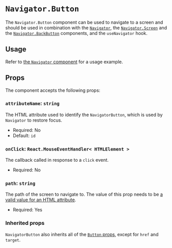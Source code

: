# `Navigator.Button`

The `Navigator.Button` component can be used to navigate to a screen and should be used in combination with the [`Navigator`](/packages/components/src/navigator/navigator/README.md), the [`Navigator.Screen`](/packages/components/src/navigator/navigator-screen/README.md) and the [`Navigator.BackButton`](/packages/components/src/navigator/navigator-back-button/README.md) components, and the `useNavigator` hook.

## Usage

Refer to [the `Navigator` component](/packages/components/src/navigator/navigator/README.md#usage) for a usage example.

## Props

The component accepts the following props:

### `attributeName`: `string`

The HTML attribute used to identify the `NavigatorButton`, which is used by `Navigator` to restore focus.

-   Required: No
-   Default: `id`

### `onClick`: `React.MouseEventHandler< HTMLElement >`

The callback called in response to a `click` event.

-   Required: No

### `path`: `string`

The path of the screen to navigate to. The value of this prop needs to be [a valid value for an HTML attribute](https://html.spec.whatwg.org/multipage/syntax.html#attributes-2).

-   Required: Yes

### Inherited props

`NavigatorButton` also inherits all of the [`Button` props](/packages/components/src/button/README.md#props), except for `href` and `target`.
